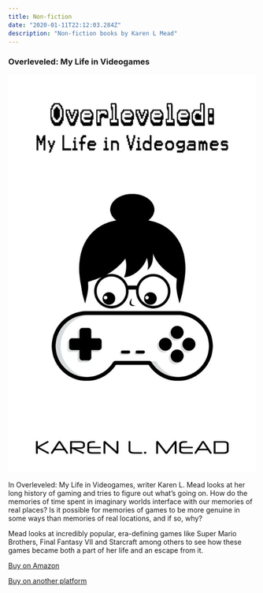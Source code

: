 ```yaml
---
title: Non-fiction
date: "2020-01-11T22:12:03.284Z"
description: "Non-fiction books by Karen L Mead"
---
```


### Overleveled: My Life in Videogames

![Overleveled](./Overleveled.jpg)

In Overleveled: My Life in Videogames, writer Karen L. Mead looks at her long history of gaming and tries to figure out what’s going on. How do the memories of time spent in imaginary worlds interface with our memories of real places? Is it possible for memories of games to be more genuine in some ways than memories of real locations, and if so, why?

Mead looks at incredibly popular, era-defining games like Super Mario Brothers, Final Fantasy VII and Starcraft among others to see how these games became both a part of her life and an escape from it.

[Buy on Amazon](https://www.amazon.com/dp/B08G4HC91Z/ref=sr_1_1?dchild=1&qid=1597770315&refinements=p_27%3AKaren+L.+Mead&s=digital-text&sr=1-1&text=Karen+L.+Mead)

[Buy on another platform](https://books2read.com/u/mVKnNl)

